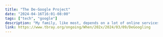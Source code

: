 ```yaml
---
title: "The De-Google Project"
date: "2024-04-16T16:01-08:00"
tags: ["tech", "google"]
description: "My family, like most, depends on a lot of online services. And again like most, a lot of those services come from Big     Tech giants in general and (in our case) Google in particular. And like many people, we are becoming less comfortable with that.     So I’m going to try to be systematic about addressing the problem. This post summarizes our dependencies and then I’ll post blog     pieces about updates as I work my way through the list"
link: https://www.tbray.org/ongoing/When/202x/2024/03/09/DeGoogling
---
```

